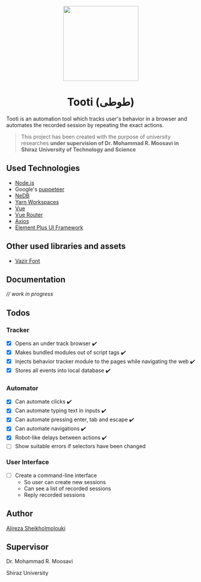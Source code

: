<p align="center">
  <img src="https://user-images.githubusercontent.com/2771377/117469209-b4399980-af6a-11eb-89f8-d49dc06e688c.png" width="200">
  <h1 align="center">Tooti (طوطی)</h1>
</p>

Tooti is an automation tool which tracks user's behavior in a browser and automates the recorded session by repeating the exact actions.

> This project has been created with the purpose of university researches **under supervision of Dr. Mohammad R. Moosavi in Shiraz University of Technology and Science**

## Used Technologies

- [Node.js](https://nodejs.org/en/)
- Google's [puppeteer](https://developers.google.com/web/tools/puppeteer)
- [NeDB](https://github.com/louischatriot/nedb)
- [Yarn Workspaces](https://yarnpkg.com/lang/en/docs/workspaces/)
- [Vue](https://vuejs.org/)
- [Vue Router](https://router.vuejs.org/)
- [Axios](https://github.com/axios/axios)
- [Element Plus UI Framework](https://element-plus.org/)

## Other used libraries and assets

- [Vazir Font](https://github.com/rastikerdar/vazir-font)

## Documentation

_// work in progress_

## Todos

### Tracker

- [x] Opens an under track browser ✔️
- [x] Makes bundled modules out of script tags ✔️
- [x] Injects behavior tracker module to the pages while navigating the web ✔️
- [x] Stores all events into local database ✔️

### Automator

- [x] Can automate clicks ✔️
- [x] Can automate typing text in inputs ✔️
- [x] Can automate pressing enter, tab and escape ✔️
- [x] Can automate navigations ✔️
- [x] Robot-like delays between actions ✔️
- [ ] Show suitable errors if selectors have been changed

### User Interface

- [ ] Create a command-line interface
  - So user can create new sessions
  - Can see a list of recorded sessions
  - Reply recorded sessions

## Author

[Alireza Sheikholmolouki](mailto:alireza.sheikholmolouki@gmail.com)

## Supervisor

Dr. Mohammad R. Moosavi

Shiraz University
